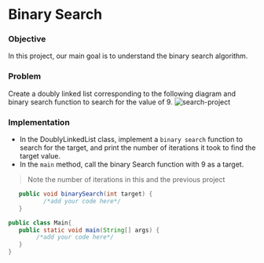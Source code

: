 # Binary Search

### Objective
In this project, our main goal is to understand the binary search algorithm.


### Problem
Create a doubly linked list corresponding to the following diagram and binary search function to search for the value of 9.
![search-project](https://github.com/SAFCSP-Team/binary-search/assets/148013077/a327f4f7-3951-4c43-a3b9-375b04847435)

### Implementation
* In the DoublyLinkedList class, implement a `binary search` function to search for the target, and  print the number of iterations it took to find the target value.
* In the `main` method, call the binary Search function with 9 as a target.

 >Note the number of iterations in this and the previous project
```java
   public void binarySearch(int target) {
          /*add your code here*/
   }
```
```java
public class Main{
   public static void main(String[] args) {
        /*add your code here*/
   }
}
```
